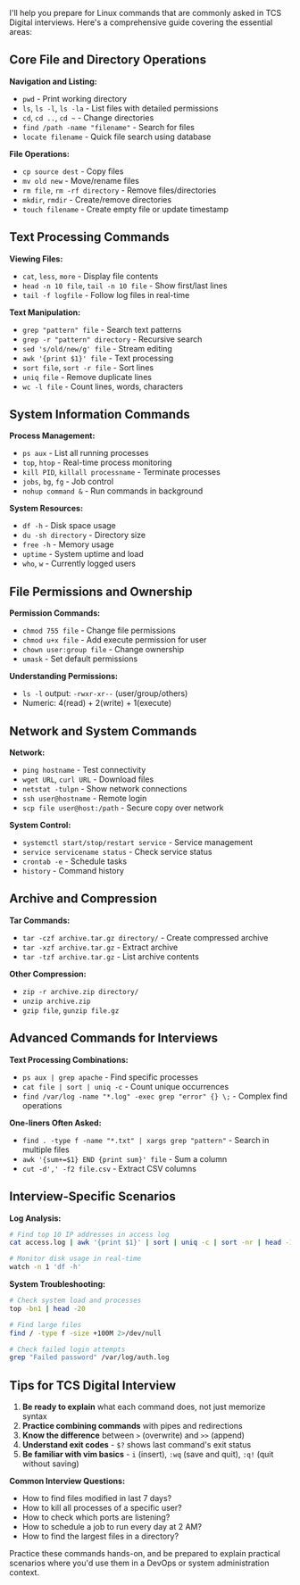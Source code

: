 I'll help you prepare for Linux commands that are commonly asked in TCS Digital interviews. Here's a comprehensive guide covering the essential areas:

## Core File and Directory Operations

**Navigation and Listing:**
- `pwd` - Print working directory
- `ls`, `ls -l`, `ls -la` - List files with detailed permissions
- `cd`, `cd ..`, `cd ~` - Change directories
- `find /path -name "filename"` - Search for files
- `locate filename` - Quick file search using database

**File Operations:**
- `cp source dest` - Copy files
- `mv old new` - Move/rename files
- `rm file`, `rm -rf directory` - Remove files/directories
- `mkdir`, `rmdir` - Create/remove directories
- `touch filename` - Create empty file or update timestamp

## Text Processing Commands

**Viewing Files:**
- `cat`, `less`, `more` - Display file contents
- `head -n 10 file`, `tail -n 10 file` - Show first/last lines
- `tail -f logfile` - Follow log files in real-time

**Text Manipulation:**
- `grep "pattern" file` - Search text patterns
- `grep -r "pattern" directory` - Recursive search
- `sed 's/old/new/g' file` - Stream editing
- `awk '{print $1}' file` - Text processing
- `sort file`, `sort -r file` - Sort lines
- `uniq file` - Remove duplicate lines
- `wc -l file` - Count lines, words, characters

## System Information Commands

**Process Management:**
- `ps aux` - List all running processes
- `top`, `htop` - Real-time process monitoring
- `kill PID`, `killall processname` - Terminate processes
- `jobs`, `bg`, `fg` - Job control
- `nohup command &` - Run commands in background

**System Resources:**
- `df -h` - Disk space usage
- `du -sh directory` - Directory size
- `free -h` - Memory usage
- `uptime` - System uptime and load
- `who`, `w` - Currently logged users

## File Permissions and Ownership

**Permission Commands:**
- `chmod 755 file` - Change file permissions
- `chmod u+x file` - Add execute permission for user
- `chown user:group file` - Change ownership
- `umask` - Set default permissions

**Understanding Permissions:**
- `ls -l` output: `-rwxr-xr--` (user/group/others)
- Numeric: 4(read) + 2(write) + 1(execute)

## Network and System Commands

**Network:**
- `ping hostname` - Test connectivity
- `wget URL`, `curl URL` - Download files
- `netstat -tulpn` - Show network connections
- `ssh user@hostname` - Remote login
- `scp file user@host:/path` - Secure copy over network

**System Control:**
- `systemctl start/stop/restart service` - Service management
- `service servicename status` - Check service status
- `crontab -e` - Schedule tasks
- `history` - Command history

## Archive and Compression

**Tar Commands:**
- `tar -czf archive.tar.gz directory/` - Create compressed archive
- `tar -xzf archive.tar.gz` - Extract archive
- `tar -tzf archive.tar.gz` - List archive contents

**Other Compression:**
- `zip -r archive.zip directory/`
- `unzip archive.zip`
- `gzip file`, `gunzip file.gz`

## Advanced Commands for Interviews

**Text Processing Combinations:**
- `ps aux | grep apache` - Find specific processes
- `cat file | sort | uniq -c` - Count unique occurrences
- `find /var/log -name "*.log" -exec grep "error" {} \;` - Complex find operations

**One-liners Often Asked:**
- `find . -type f -name "*.txt" | xargs grep "pattern"` - Search in multiple files
- `awk '{sum+=$1} END {print sum}' file` - Sum a column
- `cut -d',' -f2 file.csv` - Extract CSV columns

## Interview-Specific Scenarios

**Log Analysis:**
```bash
# Find top 10 IP addresses in access log
cat access.log | awk '{print $1}' | sort | uniq -c | sort -nr | head -10

# Monitor disk usage in real-time
watch -n 1 'df -h'
```

**System Troubleshooting:**
```bash
# Check system load and processes
top -bn1 | head -20

# Find large files
find / -type f -size +100M 2>/dev/null

# Check failed login attempts
grep "Failed password" /var/log/auth.log
```

## Tips for TCS Digital Interview

1. **Be ready to explain** what each command does, not just memorize syntax
2. **Practice combining commands** with pipes and redirections
3. **Know the difference** between `>` (overwrite) and `>>` (append)
4. **Understand exit codes** - `$?` shows last command's exit status
5. **Be familiar with vim basics** - `i` (insert), `:wq` (save and quit), `:q!` (quit without saving)

**Common Interview Questions:**
- How to find files modified in last 7 days?
- How to kill all processes of a specific user?
- How to check which ports are listening?
- How to schedule a job to run every day at 2 AM?
- How to find the largest files in a directory?

Practice these commands hands-on, and be prepared to explain practical scenarios where you'd use them in a DevOps or system administration context.